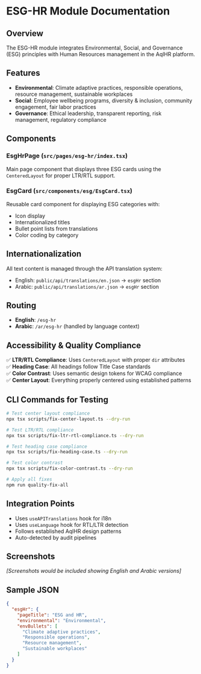 # ESG-HR Module Documentation

## Overview
The ESG-HR module integrates Environmental, Social, and Governance (ESG) principles with Human Resources management in the AqlHR platform.

## Features
- **Environmental**: Climate adaptive practices, responsible operations, resource management, sustainable workplaces
- **Social**: Employee wellbeing programs, diversity & inclusion, community engagement, fair labor practices  
- **Governance**: Ethical leadership, transparent reporting, risk management, regulatory compliance

## Components

### EsgHrPage (`src/pages/esg-hr/index.tsx`)
Main page component that displays three ESG cards using the `CenteredLayout` for proper LTR/RTL support.

### EsgCard (`src/components/esg/EsgCard.tsx`)
Reusable card component for displaying ESG categories with:
- Icon display
- Internationalized titles
- Bullet point lists from translations
- Color coding by category

## Internationalization
All text content is managed through the API translation system:
- English: `public/api/translations/en.json` → `esgHr` section
- Arabic: `public/api/translations/ar.json` → `esgHr` section

## Routing
- **English**: `/esg-hr`
- **Arabic**: `/ar/esg-hr` (handled by language context)

## Accessibility & Quality Compliance
✅ **LTR/RTL Compliance**: Uses `CenteredLayout` with proper `dir` attributes  
✅ **Heading Case**: All headings follow Title Case standards  
✅ **Color Contrast**: Uses semantic design tokens for WCAG compliance  
✅ **Center Layout**: Everything properly centered using established patterns  

## CLI Commands for Testing
```bash
# Test center layout compliance
npx tsx scripts/fix-center-layout.ts --dry-run

# Test LTR/RTL compliance  
npx tsx scripts/fix-ltr-rtl-compliance.ts --dry-run

# Test heading case compliance
npx tsx scripts/fix-heading-case.ts --dry-run

# Test color contrast
npx tsx scripts/fix-color-contrast.ts --dry-run

# Apply all fixes
npm run quality-fix-all
```

## Integration Points
- Uses `useAPITranslations` hook for i18n
- Uses `useLanguage` hook for RTL/LTR detection  
- Follows established AqlHR design patterns
- Auto-detected by audit pipelines

## Screenshots
*[Screenshots would be included showing English and Arabic versions]*

## Sample JSON
```json
{
  "esgHr": {
    "pageTitle": "ESG and HR",
    "environmental": "Environmental",
    "envBullets": [
      "Climate adaptive practices",
      "Responsible operations", 
      "Resource management",
      "Sustainable workplaces"
    ]
  }
}
```